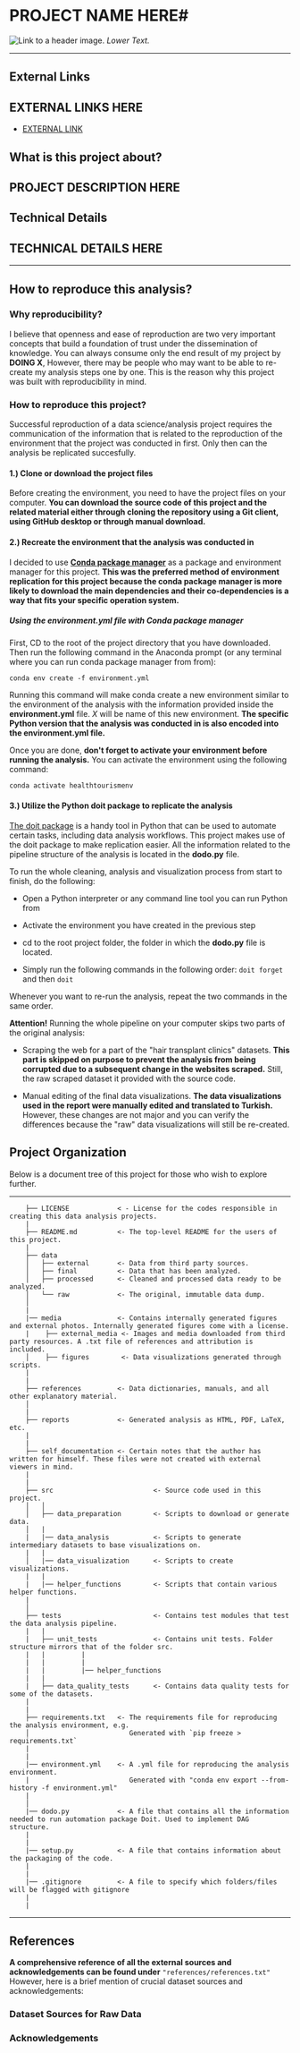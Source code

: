 # PROJECT NAME HERE#

![Link to a header image.](#)
_Lower Text._

* * *

## External Links ##

## EXTERNAL LINKS HERE ###

- [EXTERNAL LINK](#)
 
## What is this project about? ##

## PROJECT DESCRIPTION HERE ##

## Technical Details ##


## TECHNICAL DETAILS HERE

* * *

## How to reproduce this analysis? ##

### Why reproducibility? ###

I believe that openness and ease of reproduction are two very important concepts that build a foundation of trust under the dissemination of knowledge. You can always consume only the end result of my project by **DOING X**,  However, there may be people who may want to be able to re-create my analysis steps one by one. This is the reason why this project was built with reproducibility in mind.

### How to reproduce this project? ###

Successful reproduction of a data science/analysis project requires the communication of the information that is related to the reproduction of the environment that the project was conducted in first. Only then can the analysis be replicated succesfully.  

#### 1.) Clone or download the project files

Before creating the environment, you need to have the project files on your computer. **You can download the source code of this project and the related material either through cloning the repository using a Git client, using GitHub desktop or through manual download.**

#### 2.) Recreate the environment that the analysis was conducted in ####

I decided to use [**Conda package manager**](https://docs.conda.io/en/latest/) as a package and environment manager for this project. **This was the preferred method of environment replication for this project because the conda package manager is more likely to download the main dependencies and their co-dependencies is a way that fits your specific operation system.**

##### Using the environment.yml file with Conda package manager #####

First, CD to the root of the project directory that you have downloaded. Then run the following command in the Anaconda prompt (or any terminal where you can run conda package manager from from):

`conda env create -f environment.yml`

Running this command will make conda create a new environment similar to the environment of the analysis with the information provided inside the **environment.yml** file. *X* will be name of this new environment. **The specific Python version that the analysis was conducted in is also encoded into the environment.yml file.**

Once you are done, **don't forget to activate your environment before running the analysis.** You can activate the environment using the following command:

`conda activate healthtourismenv`

#### 3.) Utilize the Python doit package to replicate the analysis ####

[The doit package](https://pydoit.org/) is a handy tool in Python that can be used to automate certain tasks, including data analysis workflows. This project makes use of the doit package to make replication easier. All the information related to the pipeline structure of the analysis is located in the **dodo.py** file.

To run the whole cleaning, analysis and visualization process from start to finish, do the following:

* Open a Python interpreter or any command line tool you can run Python from

* Activate the environment you have created in the previous step

* cd to the root project folder, the folder in which the **dodo.py** file is located.

* Simply run the following commands in the following order: `doit forget` and then `doit`

Whenever you want to re-run the analysis, repeat the two commands in the same order.

**Attention!** Running the whole pipeline on your computer skips two parts of the original analysis:

* Scraping the web for a part of the "hair transplant clinics" datasets. **This part is skipped on purpose to prevent the analysis from being corrupted due to a subsequent change in the websites scraped.** Still, the raw scraped dataset it provided with the source code.

* Manual editing of the final data visualizations. **The data visualizations used in the report were manually edited and translated to Turkish.** However, these changes are not major and you can verify the differences because the "raw" data visualizations will still be re-created.

## Project  Organization ##

Below is a document tree of this project for those who wish to explore further.

--------
```
    ├── LICENSE            < - License for the codes responsible in creating this data analysis projects.
    |
    ├── README.md          <- The top-level README for the users of this project.
    |
    ├── data
    │   ├── external       <- Data from third party sources.
    │   ├── final          <- Data that has been analyzed.
    │   ├── processed      <- Cleaned and processed data ready to be analyzed.
    │   └── raw            <- The original, immutable data dump.
    │
    |
    |── media              <- Contains internally generated figures and external photos. Internally generated figures come with a license.
    |    ├── external_media <- Images and media downloaded from third party resources. A .txt file of references and attribution is included.
    │    ├── figures        <- Data visualizations generated through scripts.
    |                                             
    |
    ├── references         <- Data dictionaries, manuals, and all other explanatory material.
    │
    |
    ├── reports            <- Generated analysis as HTML, PDF, LaTeX, etc.
    |
    |
    ├── self_documentation <- Certain notes that the author has written for himself. These files were not created with external viewers in mind.
    |
    |
    ├── src                         <- Source code used in this project.
    │   │
    │   ├── data_preparation        <- Scripts to download or generate data.
    │   |
    |   |── data_analysis           <- Scripts to generate intermediary datasets to base visualizations on.                           
    |   |   
    │   |── data_visualization      <- Scripts to create visualizations.
    |   |
    |   |── helper_functions        <- Scripts that contain various helper functions.
    |   
    │       
    ├── tests                       <- Contains test modules that test the data analysis pipeline.
    |   |
    |   ├── unit_tests              <- Contains unit tests. Folder structure mirrors that of the folder src.
    |   |         |
    |   |         |
    |   |         |── helper_functions
    |   |
    |   ├── data_quality_tests      <- Contains data quality tests for some of the datasets.
    |                        
    |
    ├── requirements.txt   <- The requirements file for reproducing the analysis environment, e.g.
    │                         Generated with `pip freeze > requirements.txt`
    |
    |
    |── environment.yml    <- A .yml file for reproducing the analysis environment.
    |                         Generated with "conda env export --from-history -f environment.yml"
    |
    │
    |── dodo.py            <- A file that contains all the information needed to run automation package Doit. Used to implement DAG structure.
    |
    |
    |── setup.py           <- A file that contains information about the packaging of the code.
    |
    |
    |── .gitignore         <- A file to specify which folders/files will be flagged with gitignore
    |
    |
```
--------

## References ##

**A comprehensive reference of all the external sources and acknowledgements can be found under** `"references/references.txt"`
However, here is a brief mention of crucial dataset sources and acknowledgements:

### Dataset Sources for Raw Data ###

### Acknowledgements ###

